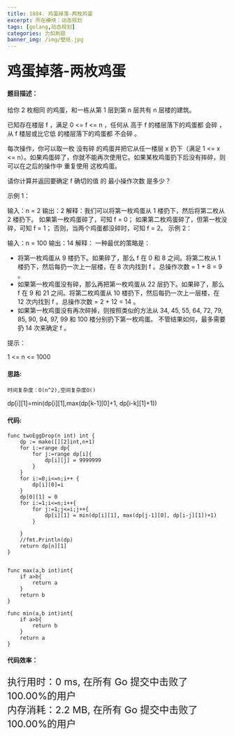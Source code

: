 ```yaml
---
title: 1884. 鸡蛋掉落-两枚鸡蛋
excerpt: 所在模块：动态规划
tags: [golang,动态规划]
categories: 力扣刷题
banner_img: /img/壁纸.jpg
---
```


### <font size=6px>鸡蛋掉落-两枚鸡蛋</font>

#### 题目描述：

给你 2 枚相同 的鸡蛋，和一栋从第 1 层到第 n 层共有 n 层楼的建筑。

已知存在楼层 f ，满足 0 <= f <= n ，任何从 高于 f 的楼层落下的鸡蛋都 会碎 ，从 f 楼层或比它低 的楼层落下的鸡蛋都 不会碎 。

每次操作，你可以取一枚 没有碎 的鸡蛋并把它从任一楼层 x 扔下（满足 1 <= x <= n）。如果鸡蛋碎了，你就不能再次使用它。如果某枚鸡蛋扔下后没有摔碎，则可以在之后的操作中 重复使用 这枚鸡蛋。

请你计算并返回要确定 f 确切的值 的 最小操作次数 是多少？

 

示例 1：

输入：n = 2
输出：2
解释：我们可以将第一枚鸡蛋从 1 楼扔下，然后将第二枚从 2 楼扔下。
如果第一枚鸡蛋碎了，可知 f = 0；
如果第二枚鸡蛋碎了，但第一枚没碎，可知 f = 1；
否则，当两个鸡蛋都没碎时，可知 f = 2。
示例 2：

输入：n = 100
输出：14
解释：
一种最优的策略是：
- 将第一枚鸡蛋从 9 楼扔下。如果碎了，那么 f 在 0 和 8 之间。将第二枚从 1 楼扔下，然后每扔一次上一层楼，在 8 次内找到 f 。总操作次数 = 1 + 8 = 9 。
- 如果第一枚鸡蛋没有碎，那么再把第一枚鸡蛋从 22 层扔下。如果碎了，那么 f 在 9 和 21 之间。将第二枚鸡蛋从 10 楼扔下，然后每扔一次上一层楼，在 12 次内找到 f 。总操作次数 = 2 + 12 = 14 。
- 如果第一枚鸡蛋没有再次碎掉，则按照类似的方法从 34, 45, 55, 64, 72, 79, 85, 90, 94, 97, 99 和 100 楼分别扔下第一枚鸡蛋。
不管结果如何，最多需要扔 14 次来确定 f 。


提示：

1 <= n <= 1000

#### 思路:

```
时间复杂度：O(n^2),空间复杂度O()
```

 dp[i][1]=min(dp[i][1],max(dp[k-1][0]+1, dp[i-k][1]+1))

#### 代码:

```golang
func twoEggDrop(n int) int {
    dp := make([][2]int,n+1)
    for i:=range dp{
		for j:=range dp[i]{
			dp[i][j] = 9999999
		}
	}
    for i:=0;i<=n;i++ {
		dp[i][0]=i
	}
    dp[0][1] = 0
    for i:=1;i<=n;i++{
        for j:=1;j<=i;j++{
            dp[i][1] = min(dp[i][1], max(dp[j-1][0], dp[i-j][1])+1)
        }
            
    }
    //fmt.Println(dp)
    return dp[n][1]
}


func max(a,b int)int{
    if a>b{
        return a
    }
    return b
}

func min(a,b int)int{
    if a>b{
        return b
    }
    return a
}
```

#### 代码效率：

<p class="note note-primary"; style="font-size:22px">
   执行用时：0 ms, 在所有 Go 提交中击败了100.00%的用户<br>
   内存消耗：2.2 MB, 在所有 Go 提交中击败了100.00%的用户
</p>